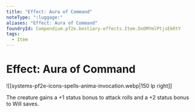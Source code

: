 ```yaml
---
title: "Effect: Aura of Command"
noteType: ":luggage:"
aliases: "Effect: Aura of Command"
foundryId: Compendium.pf2e.bestiary-effects.Item.OxOMYmlPtjsEkRtY
tags:
  - Item
---
```


# Effect: Aura of Command
![[systems-pf2e-icons-spells-anima-invocation.webp|150 lp right]]

The creature gains a +1 status bonus to attack rolls and a +2 status bonus to Will saves.
